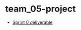 # team_05-project
* [Sprint 0 deliverable](https://github.com/CSCD01/team_05-project/blob/master/docs/deliverable0.pdf)
